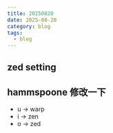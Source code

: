 ```yaml
---
title: 20250820
date: 2025-08-20
category: blog
tags:
  - blog
---
```


## zed setting

## hammspoone 修改一下

- u -> warp
- i -> zen
- o -> zed
